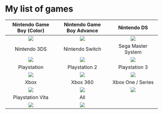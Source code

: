 # My list of games  






| <img width="330" height="1">Nintendo Game Boy (Color) <img width="330" height="1"> |<img width="330" height="1"> Nintendo Game Boy Advance<img width="330" height="1"> | <img width="330" height="1">Nintendo DS <img width="330" height="1">|
| :---: | :---: | :---: |
| [<img src="https://consolemods.org/wiki/images/thumb/d/d1/Game_Boy_Color.png/200px-Game_Boy_Color.png">](gb/gb.md) | [<img src="https://consolemods.org/wiki/images/thumb/1/15/Game_Boy_Advance.png/200px-Game_Boy_Advance.png">](gba/gba.md) | [<img src="https://consolemods.org/wiki/images/thumb/5/5d/DSi_XL.png/200px-DSi_XL.png">](ds/ds.md) |
| <img width="330" height="1">Nintendo 3DS<img width="330" height="1"> | <img width="330" height="1">Nintendo Switch<img width="330" height="1"> | <img width="330" height="1">Sega Master System<img width="330" height="1"> |
| [<img src="https://consolemods.org/wiki/images/thumb/7/78/3DS.png/200px-3DS.png">](3ds/3ds.md) | [<img src="https://consolemods.org/wiki/images/thumb/4/42/Nintendo_Switch.png/200px-Nintendo_Switch.png">](switch/switch.md) | [<img src="https://consolemods.org/wiki/images/thumb/a/a6/SMSII.png/200px-SMSII.png">](sms/sms.md) |
| <img width="330" height="1">Playstation<img width="330" height="1"> | <img width="330" height="1">Playstation 2<img width="330" height="1"> | <img width="330" height="1">Playstation 3<img width="330" height="1"> |
|  [<img src="https://consolemods.org/wiki/images/thumb/1/1b/PS1.png/200px-PS1.png">](psx/psx.md) | [<img src="https://consolemods.org/wiki/images/thumb/4/45/PS2.png/200px-PS2.png">](ps2/ps2.md) | [<img src="https://consolemods.org/wiki/images/thumb/b/ba/PS3-Slim.png/200px-PS3-Slim.png">](ps3/ps3.md) |
| <img width="330" height="1">Xbox<img width="330" height="1"> | <img width="330" height="1">Xbox 360<img width="330" height="1"> | <img width="330" height="1">Xbox One / Series<img width="330" height="1"> |
| [<img src="https://consolemods.org/wiki/images/thumb/d/d4/Xbox.png/200px-Xbox.png">](xbox/xbox.md) | [<img src="https://consolemods.org/wiki/images/thumb/9/9a/Xbox_360.png/200px-Xbox_360.png">](x360/x360.md) | [<img src="https://consolemods.org/wiki/images/thumb/1/14/Xbox_One.png/200px-Xbox_One.png">](xsx/xsx.md) |
| <img width="330" height="1">Playstation Vita<img width="330" height="1"> |<img width="330" height="1"> All <img width="330" height="1"> |<img width="330" height="1"><img width="330" height="1"> |
| [<img src="https://consolemods.org/wiki/images/thumb/b/bb/Vita_OLED.png/200px-Vita_OLED.png">](vita/vita.md) | [<img src="https://consolemods.org/wiki/images/thumb/2/26/Xbox_One_X.png/200px-Xbox_One_X.png">](all/all.md) | |

